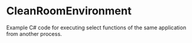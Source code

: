 # CleanRoomEnvironment
Example C# code for executing select functions of the same application from another process. 
